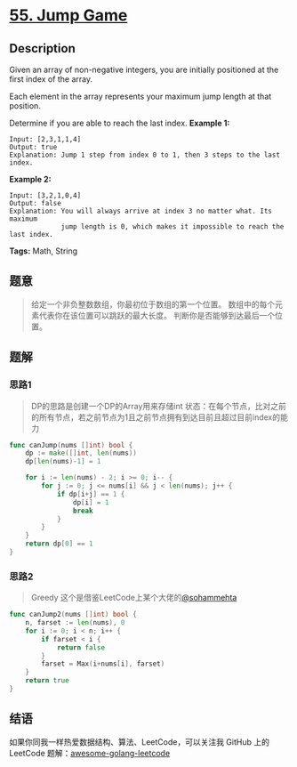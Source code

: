 # [55. Jump Game][title]

## Description

Given an array of non-negative integers, you are initially positioned at the first index of the array.

Each element in the array represents your maximum jump length at that position.

Determine if you are able to reach the last index.
**Example 1:**

```
Input: [2,3,1,1,4]
Output: true
Explanation: Jump 1 step from index 0 to 1, then 3 steps to the last index.
```

**Example 2:**

```
Input: [3,2,1,0,4]
Output: false
Explanation: You will always arrive at index 3 no matter what. Its maximum
             jump length is 0, which makes it impossible to reach the last index.
```

**Tags:** Math, String

## 题意
>给定一个非负整数数组，你最初位于数组的第一个位置。
 数组中的每个元素代表你在该位置可以跳跃的最大长度。
 判断你是否能够到达最后一个位置。

## 题解

### 思路1
>  DP的思路是创建一个DP的Array用来存储int
>  状态：在每个节点，比对之前的所有节点，若之前节点为1且之前节点拥有到达目前且超过目前index的能力
```go
func canJump(nums []int) bool {
	dp := make([]int, len(nums))
	dp[len(nums)-1] = 1

	for i := len(nums) - 2; i >= 0; i-- {
		for j := 0; j <= nums[i] && j < len(nums); j++ {
			if dp[i+j] == 1 {
				dp[i] = 1
				break
			}
		}
	}
	return dp[0] == 1
}
```

### 思路2
> Greedy 这个是借鉴LeetCode上某个大佬的[@sohammehta][sohammehta-solution]
```go
func canJump2(nums []int) bool {
	n, farset := len(nums), 0
	for i := 0; i < n; i++ {
		if farset < i {
			return false
		}
		farset = Max(i+nums[i], farset)
	}
	return true
}
```

## 结语

如果你同我一样热爱数据结构、算法、LeetCode，可以关注我 GitHub 上的 LeetCode 题解：[awesome-golang-leetcode][me]

[title]: https://leetcode.com/problems/jump-game/
[me]: https://github.com/kylesliu/awesome-golang-algorithm
[sohammehta-solution]:https://leetcode.com/problems/jump-game/discuss/182034/Difference-Between-DP-and-Greedy